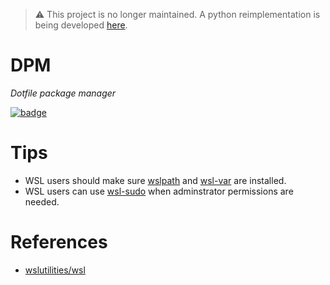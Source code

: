 > :warning: This project is no longer maintained. A python reimplementation is being developed [here](https://github.com/zensharp/dpm).

# DPM
*Dotfile package manager*

[![badge](https://img.shields.io/github/v/tag/andtechstudios/dpm?label=nuget)](https://gitlab.com/andtech/pkg/-/packages?search[]=dpm)

# Tips
* WSL users should make sure [wslpath](https://github.com/laurent22/wslpath) and [wsl-var](https://wslutiliti.es/wslu/man/wslvar.html) are installed.
* WSL users can use [wsl-sudo](https://github.com/Chronial/wsl-sudo) when adminstrator permissions are needed.

# References
* [wslutilities/wsl](https://github.com/wslutilities/wslu)

